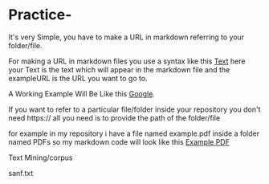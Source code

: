 # Practice-


It's very Simple, you have to make a URL in markdown referring to your folder/file.

For making a URL in markdown files you use a syntax like this [Text](exampleURL) 
here your Text is the text which will appear in the markdown file and the exampleURL is the URL you want to go to.

A Working Example Will Be Like this [Google](https://google.com).

If you want to refer to a particular file/folder inside your repository you don't need https:// all you need is to provide the path of the folder/file

for example in my repository i have a file named example.pdf inside a folder 
named PDFs so my markdown code will look like this [Example PDF](PDFs/ExamplePDF.pdf)


Text Mining/corpus

sanf.txt


